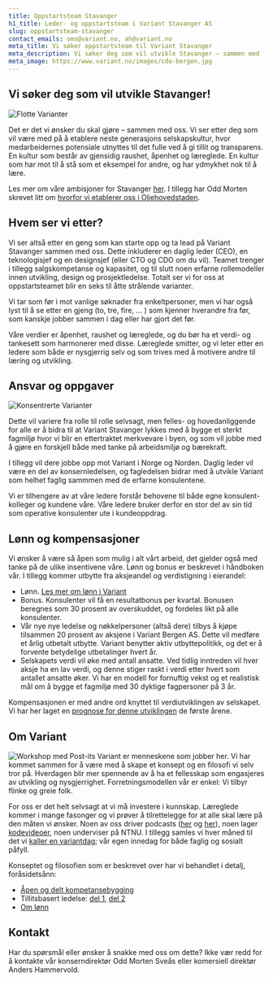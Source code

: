 ```yaml
---
title: Oppstartsteam Stavanger
h1_title: Leder- og oppstartsteam i Variant Stavanger AS
slug: oppstartsteam-stavanger
contact_emails: oms@variant.no, ah@variant.no
meta_title: Vi søker oppstartsteam til Variant Stavanger
meta_description: Vi søker deg som vil utvikle Stavanger – sammen med flere og sammen med oss!
meta_image: https://www.variant.no/images/cdo-bergen.jpg
---
```


## Vi søker deg som vil utvikle Stavanger!

![Flotte Varianter](/images/design-takterasse.png)

Det er det vi ønsker du skal gjøre – sammen med oss. Vi ser etter deg som vil være med på å etablere neste generasjons selskapskultur, hvor medarbeidernes potensiale utnyttes til det fulle ved å gi tillit og transparens. En kultur som består av gjensidig raushet, åpenhet og læreglede. En kultur som har mot til å stå som et eksempel for andre, og har ydmykhet nok til å lære.

Les mer om våre ambisjoner for Stavanger [her](/stavanger). I tillegg har Odd Morten skrevet litt om [hvorfor vi etablerer oss i Oljehovedstaden](https://blog.variant.no/kor-e-det-stavanger-a0c519d1e7f2).

## Hvem ser vi etter?

Vi ser altså etter en geng som kan starte opp og ta lead på Variant Stavanger sammen med oss. Dette inkluderer en daglig leder (CEO), en teknologisjef og en designsjef (eller CTO og CDO om du vil). Teamet trenger i tillegg salgskompetanse og kapasitet, og til slutt noen erfarne rollemodeller innen utvikling, design og prosjektledelse. Totalt ser vi for oss at oppstartsteamet blir en seks til åtte strålende varianter.

Vi tar som før i mot vanlige søknader fra enkeltpersoner, men vi har også lyst til å se etter en gjeng (to, tre, fire, … ) som kjenner hverandre fra før, som kanskje jobber sammen i dag eller har gjort det før.

Våre verdier er åpenhet, raushet og læreglede, og du bør ha et verdi- og tankesett som harmonerer med disse. Læreglede smitter, og vi leter etter en ledere som både er nysgjerrig selv og som trives med å motivere andre til læring og utvikling.

## Ansvar og oppgaver

<div class="left blob1"><img alt="Konsentrerte Varianter" src="/images/design-konsentrert.png"/></div>

Dette vil variere fra rolle til rolle selvsagt, men felles- og hovedanliggende for alle er å bidra til at Variant Stavanger lykkes med å bygge et sterkt fagmiljø hvor vi blir en ettertraktet merkvevare i byen, og som vil jobbe med å gjøre en forskjell både med tanke på arbeidsmiljø og bærekraft.

I tillegg vil dere jobbe opp mot Variant i Norge og Norden. Daglig leder vil være en del av konsernledelsen, og fagledelsen bidrar med å utvikle Variant som helhet faglig sammmen med de erfarne konsulentene.

Vi er tilhengere av at våre ledere forstår behovene til både egne konsulent-kolleger og kundene våre. Våre ledere bruker derfor en stor del av sin tid som operative konsulenter ute i kundeoppdrag.

## Lønn og kompensasjoner

Vi ønsker å være så åpen som mulig i alt vårt arbeid, det gjelder også med tanke på de ulike insentivene våre. Lønn og bonus er beskrevet i håndboken vår. I tillegg kommer utbytte fra aksjeandel og verdistigning i eierandel:

- Lønn. [Les mer om lønn i Variant](https://handbook.variant.no/#Lonn)
- Bonus. Konsulenter vil få en resultatbonus per kvartal. Bonusen beregnes som 30 prosent av overskuddet, og fordeles likt på alle konsulenter.
- Vår nye nye ledelse og nøkkelpersoner (altså dere) tilbys å kjøpe tilsammen 20 prosent av aksjene i Variant Bergen AS. Dette vil medføre et årlig utbetalt utbytte. Variant benytter aktiv utbyttepolitikk, og det er å forvente betydelige utbetalinger hvert år.
- Selskapets verdi vil øke med antall ansatte. Ved tidlig inntreden vil hver aksje ha en lav verdi, og denne stiger raskt i verdi etter hvert som antallet ansatte øker. Vi har en modell for fornuftig vekst og et realistisk mål om å bygge et fagmiljø med 30 dyktige fagpersoner på 3 år.

Kompensasjonen er med andre ord knyttet til verdiutviklingen av selskapet. Vi har her laget en [prognose for denne utviklingen](/stavanger/verdiutvikling) de første årene.

## Om Variant

![Workshop med Post-its](/images/design-workshop.png)
Variant er menneskene som jobber her. Vi har kommet sammen for å være med å skape et konsept og en filosofi vi selv tror på. Hverdagen blir mer spennende av å ha et fellesskap som engasjeres av utvikling og nysgjerrighet. Forretningsmodellen vår er enkel: Vi tilbyr flinke og greie folk.

For oss er det helt selvsagt at vi må investere i kunnskap. Læreglede kommer i mange fasonger og vi prøver å tilrettelegge for at alle skal lære på den måten vi ønsker. Noen av oss driver podcasts ([her](http://bartjs.io/tag/podcast-episode/) og [her](https://kortslutning.fun/)), noen lager [kodevideoer](https://youtube.com/kodesnutt), noen underviser på NTNU. I tillegg samles vi hver måned til det vi [kaller en variantdag](https://blog.variant.no/tagged/variantdag); vår egen innedag for både faglig og sosialt påfyll.

Konseptet og filosofien som er beskrevet over har vi behandlet i detalj, foråsidetsånn:

- [Åpen og delt kompetansebygging](https://blog.variant.no/aapen-og-delt-kompetansebygging-c229771eee93)
- Tillitsbasert ledelse: [del 1](https://blog.variant.no/tillitsbasert-ledelse-del-1-hva-og-hvorfor-86f6aa485cf9), [del 2](https://blog.variant.no/tillitsbasert-ledelse-del-2-sette-retning-449452fcc6a6)
- [Om lønn](https://blog.variant.no/bonusutbetaling-og-l%C3%B8nnsjusteringer-c6d340f0a6d)

## Kontakt

Har du spørsmål eller ønsker å snakke med oss om dette? Ikke vær redd for å kontakte vår konserndirektør Odd Morten Sveås eller komersiell direktør Anders Hammervold.
